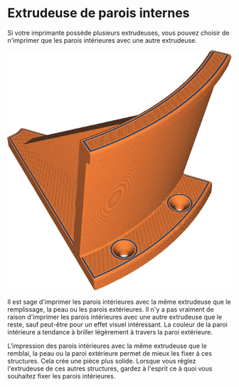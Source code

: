 Extrudeuse de parois internes
====
Si votre imprimante possède plusieurs extrudeuses, vous pouvez choisir de n'imprimer que les parois intérieures avec une autre extrudeuse.

![Les parois intérieures sont imprimées en bleu, mais le reste en orange](../../../articles/images/wall_x_extruder_nr.png)

Il est sage d'imprimer les parois intérieures avec la même extrudeuse que le remplissage, la peau ou les parois extérieures. Il n'y a pas vraiment de raison d'imprimer les parois intérieures avec une autre extrudeuse que le reste, sauf peut-être pour un effet visuel intéressant. La couleur de la paroi intérieure a tendance à briller légèrement à travers la paroi extérieure.

L'impression des parois intérieures avec la même extrudeuse que le remblai, la peau ou la paroi extérieure permet de mieux les fixer à ces structures. Cela crée une pièce plus solide. Lorsque vous réglez l'extrudeuse de ces autres structures, gardez à l'esprit ce à quoi vous souhaitez fixer les parois intérieures.
